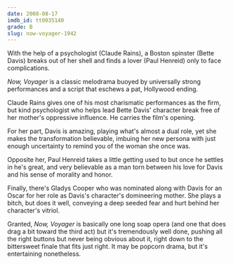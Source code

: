 ```yaml
---
date: 2008-08-17
imdb_id: tt0035140
grade: B
slug: now-voyager-1942
---
```


With the help of a psychologist (Claude Rains), a Boston spinster (Bette Davis) breaks out of her shell and finds a lover (Paul Henreid) only to face complications.

_Now, Voyager_ is a classic melodrama buoyed by universally strong performances and a script that eschews a pat, Hollywood ending.

Claude Rains gives one of his most charismatic performances as the firm, but kind psychologist who helps lead Bette Davis' character break free of her mother's oppressive influence. He carries the film's opening.

For her part, Davis is amazing, playing what's almost a dual role, yet she makes the transformation believable, imbuing her new persona with just enough uncertainty to remind you of the woman she once was.

Opposite her, Paul Henreid takes a little getting used to but once he settles in he's great, and very believable as a man torn between his love for Davis and his sense of morality and honor.

Finally, there's Gladys Cooper who was nominated along with Davis for an Oscar for her role as Davis's character's domineering mother. She plays a bitch, but does it well, conveying a deep seeded fear and hurt behind her character's vitriol.

Granted, _Now, Voyager_ is basically one long soap opera (and one that does drag a bit toward the third act) but it's tremendously well done, pushing all the right buttons but never being obvious about it, right down to the bittersweet finale that fits just right. It may be popcorn drama, but it's entertaining nonetheless.
